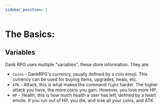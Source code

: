 ```yaml
---
sidebar_position: 1
---
```


# The Basics:

## Variables
Dank RPG uses multiple "variables", these store information. They are:
- `Coins` - DankRPG's currency, usually defined by a coin emoji. This currency can be used for buying items, upgrades, heals, etc.
- `ATK` - Attack, this is what makes the command `fight` harder. The higher attack you have, the more coins you gain. However, you lose more HP.
- `HP` - Health, this is how much health a user has left, defined by a heart emote. If you run out of HP, you die, and lose all your coins, and ATK.
